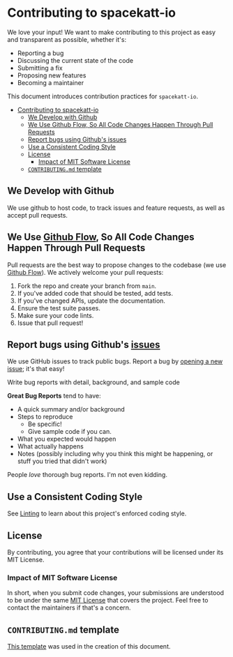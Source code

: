 # Contributing to spacekatt-io

We love your input! We want to make contributing to this project as easy and transparent as possible, whether it's:

- Reporting a bug
- Discussing the current state of the code
- Submitting a fix
- Proposing new features
- Becoming a maintainer

This document introduces contribution practices for `spacekatt-io`.

- [Contributing to spacekatt-io](#contributing-to-spacekatt-io)
  - [We Develop with Github](#we-develop-with-github)
  - [We Use Github Flow, So All Code Changes Happen Through Pull Requests](#we-use-github-flow-so-all-code-changes-happen-through-pull-requests)
  - [Report bugs using Github's issues](#report-bugs-using-githubs-issues)
  - [Use a Consistent Coding Style](#use-a-consistent-coding-style)
  - [License](#license)
    - [Impact of MIT Software License](#impact-of-mit-software-license)
  - [`CONTRIBUTING.md` template](#contributingmd-template)

## We Develop with Github

We use github to host code, to track issues and feature requests, as well as accept pull requests.

## We Use [Github Flow](https://guides.github.com/introduction/flow/index.html), So All Code Changes Happen Through Pull Requests

Pull requests are the best way to propose changes to the codebase (we use [Github Flow](https://guides.github.com/introduction/flow/index.html)). We actively welcome your pull requests:

1. Fork the repo and create your branch from `main`.
2. If you've added code that should be tested, add tests.
3. If you've changed APIs, update the documentation.
4. Ensure the test suite passes.
5. Make sure your code lints.
6. Issue that pull request!

## Report bugs using Github's [issues](https://github.com/SpaceKatt/spacekatt-io/issues)

We use GitHub issues to track public bugs. Report a bug by [opening a new issue](https://github.com/SpaceKatt/spacekatt-io/issues/new/choose); it's that easy!

Write bug reports with detail, background, and sample code

**Great Bug Reports** tend to have:

- A quick summary and/or background
- Steps to reproduce
  - Be specific!
  - Give sample code if you can.
- What you expected would happen
- What actually happens
- Notes (possibly including why you think this might be happening, or stuff you tried that didn't work)

People _love_ thorough bug reports. I'm not even kidding.

## Use a Consistent Coding Style

See [Linting](./README.md#Linting) to learn about this project's enforced coding style.

## License

By contributing, you agree that your contributions will be licensed under its MIT License.

### Impact of MIT Software License

In short, when you submit code changes, your submissions are understood to be under the same [MIT License](http://choosealicense.com/licenses/mit/) that covers the project. Feel free to contact the maintainers if that's a concern.

## `CONTRIBUTING.md` template

[This template](https://gist.github.com/briandk/3d2e8b3ec8daf5a27a62) was used in the creation of this document.
